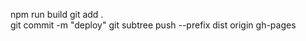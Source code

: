 npm run build
git add .            
git commit -m "deploy" 
git subtree push --prefix dist origin gh-pages
